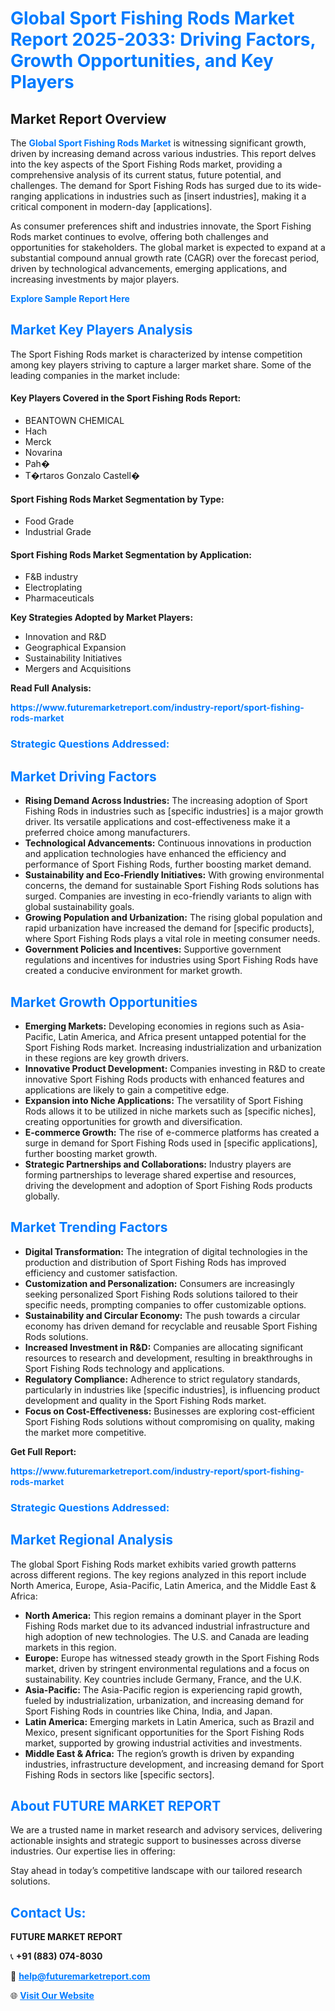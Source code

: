 <h1 style="color: #007BFF;">Global Sport Fishing Rods Market Report 2025-2033: Driving Factors, Growth Opportunities, and Key Players</h1>

<section id="overview">
<h2>Market Report Overview</h2>
<p>The <a href="https://www.futuremarketreport.com/industry-report/sport-fishing-rods-market" style="color: #007BFF; text-decoration: none;"><strong>Global Sport Fishing Rods Market</strong></a> is witnessing significant growth, driven by increasing demand across various industries. This report delves into the key aspects of the Sport Fishing Rods market, providing a comprehensive analysis of its current status, future potential, and challenges. The demand for Sport Fishing Rods has surged due to its wide-ranging applications in industries such as [insert industries], making it a critical component in modern-day [applications].</p>
<p>As consumer preferences shift and industries innovate, the Sport Fishing Rods market continues to evolve, offering both challenges and opportunities for stakeholders. The global market is expected to expand at a substantial compound annual growth rate (CAGR) over the forecast period, driven by technological advancements, emerging applications, and increasing investments by major players.</p>
</section>

<section id="overview">
<p><a href="https://www.futuremarketreport.com/request-sample/reportId=32311" style="color: #007BFF; text-decoration: none;"><strong>Explore Sample Report Here</strong></a></p>
</section>

<section id="key-players">
<h2 style="color: #007BFF;">Market Key Players Analysis</h2>
<p>The Sport Fishing Rods market is characterized by intense competition among key players striving to capture a larger market share. Some of the leading companies in the market include:</p>
<h4>Key Players Covered in the Sport Fishing Rods Report:</h4>
<ul><li>BEANTOWN CHEMICAL</li><li>Hach</li><li>Merck</li><li>Novarina</li><li>Pah�</li><li>T�rtaros Gonzalo Castell�</li></ul>
<h4>Sport Fishing Rods Market Segmentation by Type:</h4>
<ul><li>Food Grade</li><li>Industrial Grade</li></ul>

<h4>Sport Fishing Rods Market Segmentation by Application:</h4>
<ul><li>F&amp;B industry</li><li>Electroplating</li><li>Pharmaceuticals</li></ul>
<p><strong>Key Strategies Adopted by Market Players:</strong></p>
<ul>
<li>Innovation and R&D</li>
<li>Geographical Expansion</li>
<li>Sustainability Initiatives</li>
<li>Mergers and Acquisitions</li>
</ul>
</section>

<section>
<p><strong>Read Full Analysis: </strong></p><a href="https://www.futuremarketreport.com/industry-report/sport-fishing-rods-market" style="color: #007BFF; text-decoration: none;"><strong>https://www.futuremarketreport.com/industry-report/sport-fishing-rods-market</strong></a>
<h3 style="color: #007BFF;">Strategic Questions Addressed:</h3>
</section>

<section id="driving-factors">
<h2 style="color: #007BFF;">Market Driving Factors</h2>
<ul>
<li><strong>Rising Demand Across Industries:</strong> The increasing adoption of Sport Fishing Rods in industries such as [specific industries] is a major growth driver. Its versatile applications and cost-effectiveness make it a preferred choice among manufacturers.</li>
<li><strong>Technological Advancements:</strong> Continuous innovations in production and application technologies have enhanced the efficiency and performance of Sport Fishing Rods, further boosting market demand.</li>
<li><strong>Sustainability and Eco-Friendly Initiatives:</strong> With growing environmental concerns, the demand for sustainable Sport Fishing Rods solutions has surged. Companies are investing in eco-friendly variants to align with global sustainability goals.</li>
<li><strong>Growing Population and Urbanization:</strong> The rising global population and rapid urbanization have increased the demand for [specific products], where Sport Fishing Rods plays a vital role in meeting consumer needs.</li>
<li><strong>Government Policies and Incentives:</strong> Supportive government regulations and incentives for industries using Sport Fishing Rods have created a conducive environment for market growth.</li>
</ul>
</section>

<section id="growth-opportunities">
<h2 style="color: #007BFF;">Market Growth Opportunities</h2>
<ul>
<li><strong>Emerging Markets:</strong> Developing economies in regions such as Asia-Pacific, Latin America, and Africa present untapped potential for the Sport Fishing Rods market. Increasing industrialization and urbanization in these regions are key growth drivers.</li>
<li><strong>Innovative Product Development:</strong> Companies investing in R&D to create innovative Sport Fishing Rods products with enhanced features and applications are likely to gain a competitive edge.</li>
<li><strong>Expansion into Niche Applications:</strong> The versatility of Sport Fishing Rods allows it to be utilized in niche markets such as [specific niches], creating opportunities for growth and diversification.</li>
<li><strong>E-commerce Growth:</strong> The rise of e-commerce platforms has created a surge in demand for Sport Fishing Rods used in [specific applications], further boosting market growth.</li>
<li><strong>Strategic Partnerships and Collaborations:</strong> Industry players are forming partnerships to leverage shared expertise and resources, driving the development and adoption of Sport Fishing Rods products globally.</li>
</ul>
</section>

<section id="trending-factors">
<h2 style="color: #007BFF;">Market Trending Factors</h2>
<ul>
<li><strong>Digital Transformation:</strong> The integration of digital technologies in the production and distribution of Sport Fishing Rods has improved efficiency and customer satisfaction.</li>
<li><strong>Customization and Personalization:</strong> Consumers are increasingly seeking personalized Sport Fishing Rods solutions tailored to their specific needs, prompting companies to offer customizable options.</li>
<li><strong>Sustainability and Circular Economy:</strong> The push towards a circular economy has driven demand for recyclable and reusable Sport Fishing Rods solutions.</li>
<li><strong>Increased Investment in R&D:</strong> Companies are allocating significant resources to research and development, resulting in breakthroughs in Sport Fishing Rods technology and applications.</li>
<li><strong>Regulatory Compliance:</strong> Adherence to strict regulatory standards, particularly in industries like [specific industries], is influencing product development and quality in the Sport Fishing Rods market.</li>
<li><strong>Focus on Cost-Effectiveness:</strong> Businesses are exploring cost-efficient Sport Fishing Rods solutions without compromising on quality, making the market more competitive.</li>
</ul>
</section>

<section>
<p><strong>Get Full Report: </strong></p><a href="https://www.futuremarketreport.com/industry-report/sport-fishing-rods-market" style="color: #007BFF; text-decoration: none;"><strong>https://www.futuremarketreport.com/industry-report/sport-fishing-rods-market</strong></a>
<h3 style="color: #007BFF;">Strategic Questions Addressed:</h3>
</section>


<section id="regional-analysis">
<h2 style="color: #007BFF;">Market Regional Analysis</h2>
<p>The global Sport Fishing Rods market exhibits varied growth patterns across different regions. The key regions analyzed in this report include North America, Europe, Asia-Pacific, Latin America, and the Middle East & Africa:</p>
<ul>
<li><strong>North America:</strong> This region remains a dominant player in the Sport Fishing Rods market due to its advanced industrial infrastructure and high adoption of new technologies. The U.S. and Canada are leading markets in this region.</li>
<li><strong>Europe:</strong> Europe has witnessed steady growth in the Sport Fishing Rods market, driven by stringent environmental regulations and a focus on sustainability. Key countries include Germany, France, and the U.K.</li>
<li><strong>Asia-Pacific:</strong> The Asia-Pacific region is experiencing rapid growth, fueled by industrialization, urbanization, and increasing demand for Sport Fishing Rods in countries like China, India, and Japan.</li>
<li><strong>Latin America:</strong> Emerging markets in Latin America, such as Brazil and Mexico, present significant opportunities for the Sport Fishing Rods market, supported by growing industrial activities and investments.</li>
<li><strong>Middle East & Africa:</strong> The region’s growth is driven by expanding industries, infrastructure development, and increasing demand for Sport Fishing Rods in sectors like [specific sectors].</li>
</ul>
</section>

<footer>
<h2 style="color: #007BFF;">About FUTURE MARKET REPORT</h2>
<p>We are a trusted name in market research and advisory services, delivering actionable insights and strategic support to businesses across diverse industries. Our expertise lies in offering:</p>

<p>Stay ahead in today’s competitive landscape with our tailored research solutions.</p>

<h2 style="color: #007BFF;">Contact Us:</h2>
<p><strong>FUTURE MARKET REPORT</strong></p>
<p>📞 <strong>+91 (883) 074-8030</strong></p>
<p>📧 <strong><a href="mailto:help@futuremarketreport.com" style="color: #007BFF;">help@futuremarketreport.com</a></strong></p>
<p>🌐 <strong><a href="https://www.futuremarketreport.com/" style="color: #007BFF;">Visit Our Website</a></strong></p>
</footer>